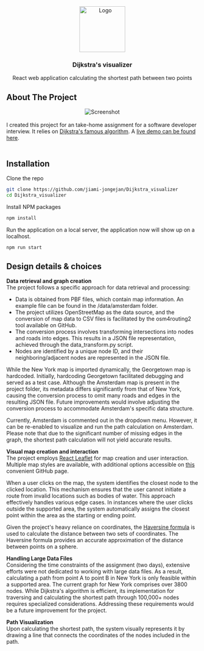 
<!-- PROJECT LOGO -->
<div align="center">
  <a href="https://github.com/jiami-jongejan/Dijkstra-visualizer">
    <img src="https://cdn-images-1.medium.com/max/960/1*heR0By4G5GbpJ6ZaftJLRQ.gif" alt="Logo" width="120" height="auto">
  </a>

<h3 align="center">Dijkstra's visualizer</h3>

  <p align="center">
    React web application calculating the shortest path between two points
    <br />
  </p>
</div>


<!-- ABOUT THE PROJECT -->
## About The Project
<div align="center">
<img src="https://github.com/jiami-jongejan/Dijkstra-visualizer/blob/Dijkstra-visualize/src/images/demo.gif" alt="Screenshot">
</div>
<br/>
I created this project for an take-home assignment for a software developer interview. It relies on <a href="https://en.wikipedia.org/wiki/Dijkstra%27s_algorithm">Dijkstra's famous algorithm</a>. A <a href= "https://main--incandescent-hamster-bac73d.netlify.app/">live demo can be found here</a>.
<br />
<br />

## Installation

Clone the repo
   ```sh
   git clone https://github.com/jiami-jongejan/Dijkstra_visualizer
   cd Dijkstra_visualizer
   ```
Install NPM packages
   ```sh
   npm install
   ```
Run the application on a local server, the application now will show up on a localhost.
   ```sh
   npm run start
   ```


## Design details & choices

**Data retrieval and graph creation**<br />
The project follows a specific approach for data retrieval and processing:

- Data is obtained from PBF files, which contain map information. An example file can be found in the /data/amsterdam folder.
- The project utilizes OpenStreetMap as the data source, and the conversion of map data to CSV files is facilitated by the osm4routing2 tool available on GitHub.
- The conversion process involves transforming intersections into nodes and roads into edges. This results in a JSON file representation, achieved through the data_transform.py script.
- Nodes are identified by a unique node ID, and their neighboring/adjacent nodes are represented in the JSON file.</p>

While the New York map is imported dynamically, the Georgetown map is hardcoded. Initially, hardcoding Georgetown facilitated debugging and served as a test case. Although the Amsterdam map is present in the project folder, its metadata differs significantly from that of New York, causing the conversion process to omit many roads and edges in the resulting JSON file. Future improvements would involve adjusting the conversion process to accommodate Amsterdam's specific data structure.

Currently, Amsterdam is commented out in the dropdown menu. However, it can be re-enabled to visualize and run the path calculation on Amsterdam. Please note that due to the significant number of missing edges in the graph, the shortest path calculation will not yield accurate results.

**Visual map creation and interaction**<br />
The project employs <a href="https://react-leaflet.js.org/">React Leaflet</a> for map creation and user interaction. Multiple map styles are available, with additional options accessible on <a href="leaflet-extras.github.io/leaflet-providers/preview/">this</a> convenient GitHub page.

When a user clicks on the map, the system identifies the closest node to the clicked location. This mechanism ensures that the user cannot initiate a route from invalid locations such as bodies of water. This approach effectively handles various edge cases. In instances where the user clicks outside the supported area, the system automatically assigns the closest point within the area as the starting or ending point.

Given the project's heavy reliance on coordinates, the <a href="https://en.wikipedia.org/wiki/Haversine_formula">Haversine formula</a> is used to calculate the distance between two sets of coordinates. The Haversine formula provides an accurate approximation of the distance between points on a sphere.

**Handling Large Data Files**<br />
Considering the time constraints of the assignment (two days), extensive efforts were not dedicated to working with large data files. As a result, calculating a path from point A to point B in New York is only feasible within a supported area. The current graph for New York comprises over 3800 nodes. While Dijkstra's algorithm is efficient, its implementation for traversing and calculating the shortest path through 100,000+ nodes requires specialized considerations. Addressing these requirements would be a future improvement for the project.

**Path Visualization**<br />
Upon calculating the shortest path, the system visually represents it by drawing a line that connects the coordinates of the nodes included in the path.

